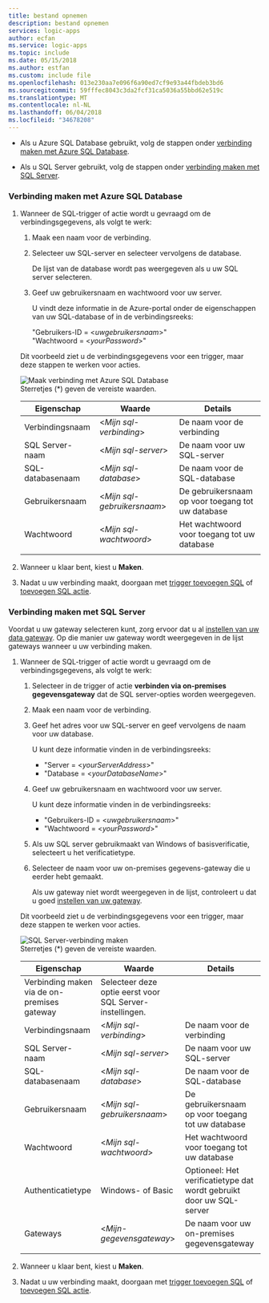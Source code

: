 ```yaml
---
title: bestand opnemen
description: bestand opnemen
services: logic-apps
author: ecfan
ms.service: logic-apps
ms.topic: include
ms.date: 05/15/2018
ms.author: estfan
ms.custom: include file
ms.openlocfilehash: 013e230aa7e096f6a90ed7cf9e93a44fbdeb3bd6
ms.sourcegitcommit: 59fffec8043c3da2fcf31ca5036a55bbd62e519c
ms.translationtype: MT
ms.contentlocale: nl-NL
ms.lasthandoff: 06/04/2018
ms.locfileid: "34678208"
---
```

* Als u Azure SQL Database gebruikt, volg de stappen onder [verbinding maken met Azure SQL Database](#connect-azure-sql-db). 

* Als u SQL Server gebruikt, volg de stappen onder [verbinding maken met SQL Server](#connect-sql-server).

<a name="connect-azure-sql-db"></a>

### <a name="connect-to-azure-sql-database"></a>Verbinding maken met Azure SQL Database

1. Wanneer de SQL-trigger of actie wordt u gevraagd om de verbindingsgegevens, als volgt te werk:

   1. Maak een naam voor de verbinding.

   2. Selecteer uw SQL-server en selecteer vervolgens de database. 

      De lijst van de database wordt pas weergegeven als u uw SQL server selecteren.
 
   3. Geef uw gebruikersnaam en wachtwoord voor uw server.

      U vindt deze informatie in de Azure-portal onder de eigenschappen van uw SQL-database of in de verbindingsreeks: 
      
      "Gebruikers-ID = <*uwgebruikersnaam*>"
      <br>
      "Wachtwoord = <*yourPassword*>"

   Dit voorbeeld ziet u de verbindingsgegevens voor een trigger, maar deze stappen te werken voor acties.

   ![Maak verbinding met Azure SQL Database](./media/connectors-create-api-sqlazure/azure-sql-database-create-connection.png)
   <br>
   Sterretjes (*) geven de vereiste waarden.

   | Eigenschap | Waarde | Details | 
   |----------|-------|---------| 
   | Verbindingsnaam | <*Mijn sql-verbinding*> | De naam voor de verbinding | 
   | SQL Server-naam | <*Mijn sql-server*> | De naam voor uw SQL-server |
   | SQL-databasenaam | <*Mijn sql-database*>  | De naam voor de SQL-database | 
   | Gebruikersnaam | <*Mijn sql-gebruikersnaam*> | De gebruikersnaam op voor toegang tot uw database |
   | Wachtwoord | <*Mijn sql-wachtwoord*> | Het wachtwoord voor toegang tot uw database | 
   |||| 

2. Wanneer u klaar bent, kiest u **Maken**.

3. Nadat u uw verbinding maakt, doorgaan met [trigger toevoegen SQL](#add-sql-trigger) of [toevoegen SQL actie](#add-sql-action).

<a name="connect-sql-server"></a>

### <a name="connect-to-sql-server"></a>Verbinding maken met SQL Server

Voordat u uw gateway selecteren kunt, zorg ervoor dat u al [instellen van uw data gateway](https://docs.microsoft.com/azure/logic-apps/logic-apps-gateway-connection). Op die manier uw gateway wordt weergegeven in de lijst gateways wanneer u uw verbinding maken.

1. Wanneer de SQL-trigger of actie wordt u gevraagd om de verbindingsgegevens, als volgt te werk:

   1. Selecteer in de trigger of actie **verbinden via on-premises gegevensgateway** dat de SQL server-opties worden weergegeven.

   2. Maak een naam voor de verbinding.

   3. Geef het adres voor uw SQL-server en geef vervolgens de naam voor uw database.
   
      U kunt deze informatie vinden in de verbindingsreeks: 
      
      * "Server = <*yourServerAddress*>"
      * "Database = <*yourDatabaseName*>"

   4. Geef uw gebruikersnaam en wachtwoord voor uw server.

      U kunt deze informatie vinden in de verbindingsreeks: 
      
      * "Gebruikers-ID = <*uwgebruikersnaam*>"
      * "Wachtwoord = <*yourPassword*>"

   5. Als uw SQL server gebruikmaakt van Windows of basisverificatie, selecteert u het verificatietype.

   6. Selecteer de naam voor uw on-premises gegevens-gateway die u eerder hebt gemaakt.
   
      Als uw gateway niet wordt weergegeven in de lijst, controleert u dat u goed [instellen van uw gateway](https://docs.microsoft.com/azure/logic-apps/logic-apps-gateway-connection).

   Dit voorbeeld ziet u de verbindingsgegevens voor een trigger, maar deze stappen te werken voor acties.

   ![SQL Server-verbinding maken](./media/connectors-create-api-sqlazure/sql-server-create-connection.png)
   <br>
   Sterretjes (*) geven de vereiste waarden.

   | Eigenschap | Waarde | Details | 
   |----------|-------|---------| 
   | Verbinding maken via de on-premises gateway | Selecteer deze optie eerst voor SQL Server-instellingen. | | 
   | Verbindingsnaam | <*Mijn sql-verbinding*> | De naam voor de verbinding | 
   | SQL Server-naam | <*Mijn sql-server*> | De naam voor uw SQL-server |
   | SQL-databasenaam | <*Mijn sql-database*>  | De naam voor de SQL-database |
   | Gebruikersnaam | <*Mijn sql-gebruikersnaam*> | De gebruikersnaam op voor toegang tot uw database |
   | Wachtwoord | <*Mijn sql-wachtwoord*> | Het wachtwoord voor toegang tot uw database | 
   | Authenticatietype | Windows- of Basic | Optioneel: Het verificatietype dat wordt gebruikt door uw SQL-server | 
   | Gateways | <*Mijn-gegevensgateway*> | De naam voor uw on-premises gegevensgateway | 
   |||| 

2. Wanneer u klaar bent, kiest u **Maken**. 

3. Nadat u uw verbinding maakt, doorgaan met [trigger toevoegen SQL](#add-sql-trigger) of [toevoegen SQL actie](#add-sql-action).
